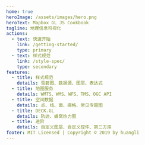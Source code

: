 ```yaml
---
home: true
heroImage: /assets/images/hero.png
heroText: Mapbox GL JS Cookbook
tagline: 地理信息可视化
actions:
  - text: 快速开始
    link: /getting-started/
    type: primary
  - text: 样式规范
    link: /style-spec/
    type: secondary
features:
  - title: 样式规范
    details: 雪碧图、数据源、图层、表达式
  - title: 地图服务
    details: WMTS、WMS、WFS、TMS、OGC API
  - title: 空间数据
    details: 点、线、面、栅格、常见专题图
  - title: DECK.GL
    details: 轨迹、蜂窝热力图
  - title: 进阶
    details: 自定义图层、自定义控件、第三方库
footer: MIT Licensed | Copyright © 2019 by huangli
---
```

